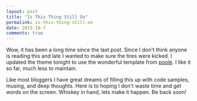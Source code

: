 ```yaml
---
layout: post
title: "Is This Thing Still On"
permalink: is-this-thing-still-on
date: 2015-10-7
comments: true
---
```


Wow, it has been a long time since the last post. Since I don't think anyone is reading this and late I wanted to make sure the tires were kicked. I updated the theme tonight to use the wonderful template from [poole](https://github.com/poole/hyde). I like it so far, much less to maintain.

Like most bloggers I have great dreams of filling this up with code samples, musing, and deep thoughts. Here is to hoping I don't waste time and get words on the screen. Whiskey in hand, lets make it happen. Be back soon!